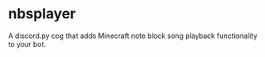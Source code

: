 # nbsplayer
A discord.py cog that adds Minecraft note block song playback functionality to your bot.
